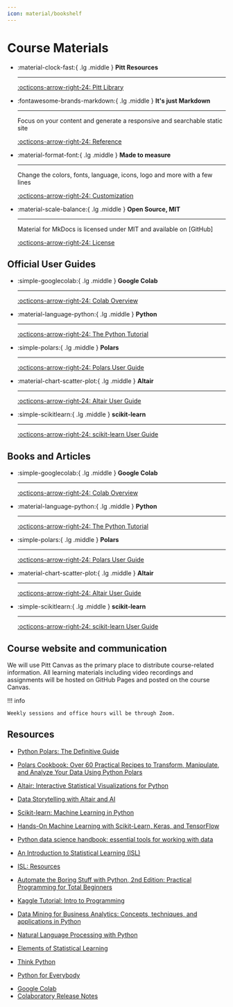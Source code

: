 ```yaml
---
icon: material/bookshelf
---
```


# Course Materials

<div class="grid cards" markdown>

-   :material-clock-fast:{ .lg .middle } __Pitt Resources__

    ---

    [:octicons-arrow-right-24: Pitt Library](#)

-   :fontawesome-brands-markdown:{ .lg .middle } __It's just Markdown__

    ---

    Focus on your content and generate a responsive and searchable static site

    [:octicons-arrow-right-24: Reference](https://pitt.primo.exlibrisgroup.com/permalink/01PITT_INST/i25aoe/cdi_safari_books_v2_9781098156077)

-   :material-format-font:{ .lg .middle } __Made to measure__

    ---

    Change the colors, fonts, language, icons, logo and more with a few lines

    [:octicons-arrow-right-24: Customization](#)

-   :material-scale-balance:{ .lg .middle } __Open Source, MIT__

    ---

    Material for MkDocs is licensed under MIT and available on [GitHub]

    [:octicons-arrow-right-24: License](#)

</div>

## Official User Guides

<div class="grid cards" markdown>

-   :simple-googlecolab:{ .lg .middle } __Google Colab__

    ---

    [:octicons-arrow-right-24: Colab Overview](https://colab.research.google.com/notebooks/basic_features_overview.ipynb)

-   :material-language-python:{ .lg .middle } __Python__

    ---

    [:octicons-arrow-right-24: The Python Tutorial](https://docs.python.org/3/tutorial/index.html)

-   :simple-polars:{ .lg .middle } __Polars__

    ---

    [:octicons-arrow-right-24: Polars User Guide](https://docs.pola.rs/)

-   :material-chart-scatter-plot:{ .lg .middle } __Altair__

    ---

    [:octicons-arrow-right-24: Altair User Guide](https://altair-viz.github.io/user_guide/data.html)

-   :simple-scikitlearn:{ .lg .middle } __scikit-learn__

    ---

    [:octicons-arrow-right-24: scikit-learn User Guide](https://scikit-learn.org/stable/user_guide.html)

</div>


## Books and Articles

<div class="grid cards" markdown>

-   :simple-googlecolab:{ .lg .middle } __Google Colab__

    ---

    [:octicons-arrow-right-24: Colab Overview](https://colab.research.google.com/notebooks/basic_features_overview.ipynb)

-   :material-language-python:{ .lg .middle } __Python__

    ---

    [:octicons-arrow-right-24: The Python Tutorial](https://docs.python.org/3/tutorial/index.html)

-   :simple-polars:{ .lg .middle } __Polars__

    ---

    [:octicons-arrow-right-24: Polars User Guide](https://docs.pola.rs/)

-   :material-chart-scatter-plot:{ .lg .middle } __Altair__

    ---

    [:octicons-arrow-right-24: Altair User Guide](https://altair-viz.github.io/user_guide/data.html)

-   :simple-scikitlearn:{ .lg .middle } __scikit-learn__

    ---

    [:octicons-arrow-right-24: scikit-learn User Guide](https://scikit-learn.org/stable/user_guide.html)

</div>

## Course website and communication

We will use Pitt Canvas as the primary place to distribute course-related information. All learning
materials including video recordings and assignments will be hosted on GitHub Pages and posted on the course Canvas. 

!!! info 

    Weekly sessions and office hours will be through Zoom.

## Resources 

- [Python Polars: The Definitive Guide](https://pitt.primo.exlibrisgroup.com/permalink/01PITT_INST/i25aoe/cdi_safari_books_v2_9781098156077)
- [Polars Cookbook: Over 60 Practical Recipes to Transform, Manipulate, and Analyze Your Data Using Python Polars](https://pitt.primo.exlibrisgroup.com/permalink/01PITT_INST/i25aoe/cdi_askewsholts_vlebooks_9781805125150)
- [Altair: Interactive Statistical Visualizations for Python](https://pitt.primo.exlibrisgroup.com/permalink/01PITT_INST/i25aoe/cdi_unpaywall_primary_10_21105_joss_01057)
- [Data Storytelling with Altair and AI](https://pitt.primo.exlibrisgroup.com/permalink/01PITT_INST/i25aoe/cdi_safari_books_v2_9781633437920)
- [Scikit-learn: Machine Learning in Python](https://pitt.primo.exlibrisgroup.com/permalink/01PITT_INST/i25aoe/cdi_hal_primary_oai_HAL_hal_00650905v2)
- [Hands-On Machine Learning with Scikit-Learn, Keras, and TensorFlow](https://pitt.primo.exlibrisgroup.com/permalink/01PITT_INST/i25aoe/cdi_proquest_ebookcentral_EBC30168989)
- [Python data science handbook: essential tools for working with data](https://pitt.primo.exlibrisgroup.com/permalink/01PITT_INST/i25aoe/cdi_askewsholts_vlebooks_9781098121198)
- [An Introduction to Statistical Learning (ISL)](https://hastie.su.domains/ISLP/ISLP_website.pdf.download.html)
- [ISL: Resources](https://www.statlearning.com/resources-python)
- [Automate the Boring Stuff with Python, 2nd Edition: Practical Programming for Total Beginners](https://pitt.primo.exlibrisgroup.com/permalink/01PITT_INST/i25aoe/cdi_askewsholts_vlebooks_9781593279936)

- [Kaggle Tutorial: Intro to Programming](https://www.kaggle.com/learn/intro-to-programming)
- [Data Mining for Business Analytics: Concepts, techniques, and applications in Python](https://pitt.primo.exlibrisgroup.com/permalink/01PITT_INST/e8h8hp/alma9998682002406236)
- [Natural Language Processing with Python](https://www.nltk.org/book/)
- [Elements of Statistical Learning](https://hastie.su.domains/ElemStatLearn/)
- [Think Python](https://allendowney.github.io/ThinkPython/)

[//]: # (- [Polars User Guide]&#40;https://docs.pola.rs/&#41;)

[//]: # (- [Altair User Guide]&#40;https://altair-viz.github.io/user_guide/data.html&#41;)

[//]: # (- [The Python Tutorial]&#40;https://docs.python.org/3/tutorial/index.html&#41;)
- [Python for Everybody](https://www.py4e.com/)

[//]: # (- [scikit-learn User Guide]&#40;https://scikit-learn.org/stable/user_guide.html&#41;)
- [Google Colab](https://colab.research.google.com/)
- [Colaboratory Release Notes](https://colab.research.google.com/notebooks/relnotes.ipynb)
